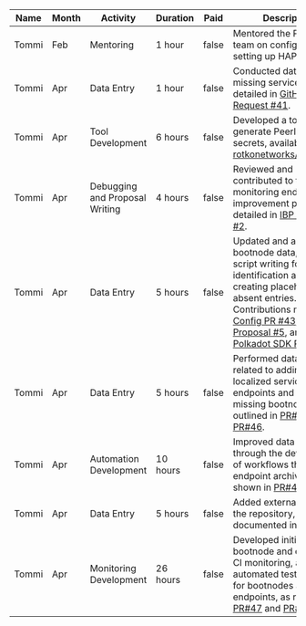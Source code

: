| **Name** | **Month** | **Activity** | **Duration** | **Paid** | **Description** |
|----------|-----------|--------------|--------------|-----------------|----------------|
| Tommi    | Feb       | Mentoring    | 1 hour       | false | Mentored the Polkadot team on configuring and setting up HAProxy. |
| Tommi    | Apr       | Data Entry   | 1 hour       | false | Conducted data entry for missing service data as detailed in [GitHub Pull Request #41](https://github.com/ibp-network/config/pull/41). |
| Tommi    | Apr       | Tool Development | 6 hours   | false | Developed a tool to generate PeerIDs from secrets, available at [rotkonetworks/genpeerid](https://github.com/rotkonetworks/genpeerid). |
| Tommi    | Apr       | Debugging and Proposal Writing | 4 hours | false | Reviewed and contributed to the monitoring endpoint improvement proposal, detailed in [IBP Proposals #2](https://github.com/rotkonetworks/ibp-proposals/blob/master/proposals/2_monitoring_endpoints.md). |
| Tommi    | Apr       | Data Entry   | 5 hours       | false | Updated and audited bootnode data, including script writing for data identification and creating placeholders for absent entries. Contributions made to [Config PR #43](https://github.com/ibp-network/config/pull/43), [IBP Proposal #5](https://github.com/rotkonetworks/ibp-proposals/blob/master/proposals/5_bootnode_audits.md), and [Polkadot SDK PR #4276](https://github.com/paritytech/polkadot-sdk/pull/4276). |
| Tommi    | Apr       | Data Entry   | 5 hours       | false | Performed data entry related to adding localized service endpoints and filling in missing bootnode data as outlined in [PR#45](https://github.com/ibp-network/config/pull/45) and [PR#46](https://github.com/ibp-network/config/pull/46). |
| Tommi    | Apr       | Automation Development | 10 hours | false | Improved data integrity through the development of workflows that test endpoint archives, as shown in [PR#45](https://github.com/ibp-network/config/pull/45). |
| Tommi    | Apr       | Data Entry   | 5 hours       | false | Added external nodes to the repository, documented in [PR#47](https://github.com/ibp-network/config/pull/47). |
| Tommi    | Apr       | Monitoring Development | 26 hours | false | Developed initial code for bootnode and endpoint CI monitoring, and automated test workflows for bootnodes and endpoints, as recorded in [PR#47](https://github.com/ibp-network/config/pull/47) and [PR#48](https://github.com/ibp-network/config/pull/48). |
